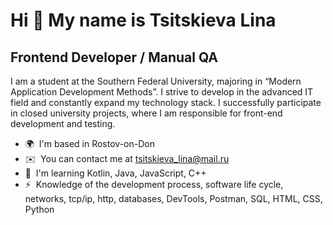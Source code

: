 Hi 👋 My name is Tsitskieva Lina
================================

Frontend Developer / Manual QA
---------

I am a student at the Southern Federal University, majoring in “Modern Application Development Methods”. I strive to develop in the advanced IT field and constantly expand my technology stack. I successfully participate in closed university projects, where I am responsible for front-end development and testing.

*   🌍  I'm based in Rostov-on-Don
*   ✉️  You can contact me at [tsitskieva\_lina@mail.ru](mailto:tsitskieva_lina@mail.ru)
*   🧠  I'm learning Kotlin, Java, JavaScript,
C++
*   ⚡  Knowledge of the development process, software life cycle, networks, tcp/ip, http, databases, DevTools, Postman, SQL, HTML, CSS, Python
